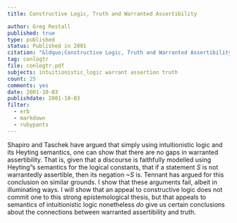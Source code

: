 ```yaml
---
title: Constructive Logic, Truth and Warranted Assertibility

author: Greg Restall
published: true
type: published
status: Published in 2001
citation: "&ldquo;Constructive Logic, Truth and Warranted Assertibility,&rdquo; <em>Philosophical Quarterly</em>, 51 (2001) 474&ndash;483."
tag: conlogtr
file: conlogtr.pdf
subjects: intuitionistic_logic warrant assertion truth
count: 25
comments: yes
date: 2001-10-03
publishdate: 2001-10-03
filter:
  - erb
  - markdown
  - rubypants
---
```

Shapiro and Taschek have argued that simply using intuitionistic logic and its Heyting semantics, one can show that there are no gaps in warranted assertibility. That is, given that a discourse is faithfully modelled using Heyting&rdquo;s semantics for the logical constants, that if a statement <em>S</em> is not warrantedly assertible, then its negation <em>~S</em> is. Tennant has argued for this conclusion on similar grounds. I show that these arguments fail, albeit in illuminating ways. I will show that an appeal to constructive logic does not commit one to this strong epistemological thesis, but that appeals to semantics of intuitionistic logic nonetheless <em>do</em> give us certain conclusions about the connections between warranted assertibility and truth.
